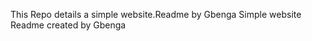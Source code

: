 This Repo details a simple website.R e a d m e   b y   G b e n g a 
 
 S i m p l e   w e b s i t e 
 
 Readme created by Gbenga
